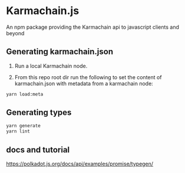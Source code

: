 # Karmachain.js
An npm package providing the Karmachain api to javascript clients and beyond

## Generating karmachain.json
1. Run a local Karmachain node.
 
2. From this repo root dir run the following to set the content of karmachain.json with metadata from a karmachain node:

```bash
yarn load:meta
```

## Generating types
```bash
yarn generate
yarn lint
```

## docs and tutorial
https://polkadot.js.org/docs/api/examples/promise/typegen/
